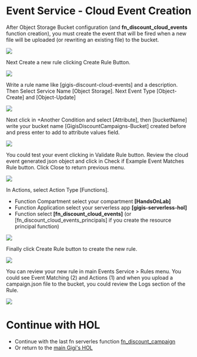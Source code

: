# Event Service - Cloud Event Creation
After Object Storage Bucket configuration (and **fn_discount_cloud_events** function creation), you must create the event  that will be fired when a new file will be uploaded (or rewriting an existing file) to the bucket.

![](./images/event-service/Events-creation01.png)

Next Create a new rule clicking Create Rule Button.

![](./images/event-service/Events-creation02.png)

Write a rule name like [gigis-discount-cloud-events] and a description. 
Then Select Service Name [Object Storage]. 
Next Event Type [Object-Create] and [Object-Update]

![](./images/event-service/Events-creation03.png)

Next click in +Another Condition and select [Attribute], then [bucketName] write your bucket name [GigisDiscountCampaigns-Bucket] created before and press enter to add to attribute values field.

![](./images/event-service/Events-creation03b.png)

You could test  your event clicking in Validate Rule button. Review the cloud event generated json object and click in Check if Example Event Matches Rule button. Click Close to return previous menu.

![](./images/event-service/Events-creation04.png)

In Actions, select Action Type [Functions].

- Function Compartment select your compartment **[HandsOnLab]**
- Function Application select your serverless app **[gigis-serverless-hol]**
- Function select **[fn_discount_cloud_events]** (or [fn_discount_cloud_events_principals] if you create the resource principal function)

![](./images/event-service/Events-creation05.png)

Finally click Create Rule button to create the new rule.

![](./images/event-service/Events-creation06.png)

You can review your new rule in main Events Service > Rules menu. You could see Event Matching (2) and Actions (1) and when you upload a campaign.json file to the bucket, you could review the Logs section of the Rule.

![](./images/event-service/Events-creation07.png)

# Continue with HOL

* Continue with the last fn serverles function [fn_discount_campaign](https://github.com/oraclespainpresales/GigisPizzaHOL/blob/master/serverless/fn_pizza_discount_campaign.md)
* Or return to the [main Gigi's HOL](https://github.com/oraclespainpresales/GigisPizzaHOL)
